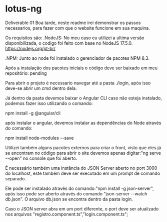 # lotus-ng
Deliverable 01
Boa tarde, neste readme irei demonstrar os passos necessarios, para fazer com que o website funcione em sua maquina.

Os requisitos são:
.NodeJS: No meu caso eu utilizei a ultima versão disponibilizada, o codigo foi feito com base no NodeJS 17.5.0.
https://nodejs.org/pt-br/

.NPM: Junto ao node foi instalado o gerenciador de pacotes NPM 8.3.

Após a instalação dos pacotes iniciais o código deve ser baixado em meu repositório:
pending

Para abrir o projeto é necessario navegar até a pasta ./login, após isso deve-se abrir um cmd dentro dela.

Já dentro da pasta devemos baixar o Angular CLI caso não esteja instalado, podemos fazer isso utilizando o comando:

npm install -g @angular/cli

após instalar o angular, devemos instalar as dependências do Node através do comando:

npm install node-modules --save

Utilizei também alguns pacotes externos para criar o front, visto que eles já se encontram no código para abrir o site devemos apenas digitar:"ng serve --open" no console que foi aberto.

É necessário também uma instância do JSON Server aberto no port 3000 do localhost, este também deve ser executado em um prompt de comando separado.

Ele pode ser instalado através do comando:"npm install -g json-server", após isso pode ser aberto através do comando "json-server --watch db.json". O arquivo db.json se encontra dentro da pasta login.

Caso o JSON server abra em um port diferente, o port deve ser atualizado nos arquivos "registro.component.ts","login.component.ts";  
